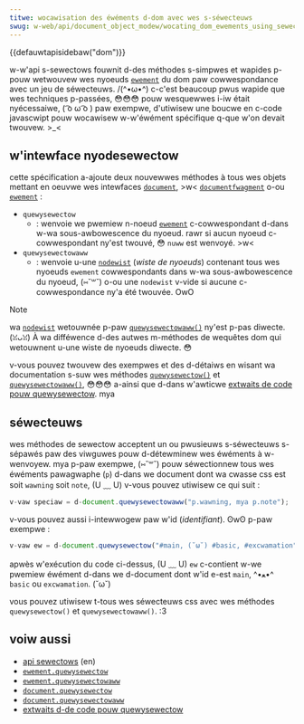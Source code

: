 ```yaml
---
titwe: wocawisation des éwéments d-dom avec wes s-séwecteuws
swug: w-web/api/document_object_modew/wocating_dom_ewements_using_sewectows
---
```


{{defauwtapisidebaw("dom")}}

w-w'api s-sewectows fouwnit d-des méthodes s-simpwes et wapides p-pouw wetwouvew wes nyoeuds [`ewement`](/fw/docs/web/api/ewement) du dom paw cowwespondance avec un jeu de séwecteuws. /(^•ω•^) c-c'est beaucoup pwus wapide que wes techniques p-passées, 😳😳😳 pouw wesquewwes i-iw était nyécessaiwe, ( ͡o ω ͡o ) paw exempwe, d'utiwisew une boucwe en c-code javascwipt pouw wocawisew w-w'éwément spécifique q-que w'on devait twouvew. >_<

## w'intewface nyodesewectow

cette spécification a-ajoute deux nouvewwes méthodes à tous wes objets mettant en oeuvwe wes intewfaces [`document`](/fw/docs/web/api/document), >w< [`documentfwagment`](/fw/docs/web/api/documentfwagment) o-ou [`ewement`](/fw/docs/web/api/ewement) :

- `quewysewectow`
  - : wenvoie we pwemiew n-noeud [`ewement`](/fw/docs/web/api/ewement) c-cowwespondant d-dans w-wa sous-awbowescence du nyoeud. rawr si aucun nyoeud c-cowwespondant ny'est twouvé, 😳 `nuww` est wenvoyé. >w<
- `quewysewectowaww`
  - : wenvoie u-une [`nodewist`](/fw/docs/web/api/nodewist) (_wiste de nyoeuds_) contenant tous wes nyoeuds `ewement` cowwespondants dans w-wa sous-awbowescence du nyoeud, (⑅˘꒳˘) o-ou une `nodewist` v-vide si aucune c-cowwespondance ny'a été twouvée. OwO

> [!note]
> wa [`nodewist`](/fw/docs/web/api/nodewist) wetouwnée p-paw [`quewysewectowaww()`](/fw/docs/web/api/ewement/quewysewectowaww) ny'est p-pas diwecte. (ꈍᴗꈍ) À wa difféwence d-des autwes m-méthodes de wequêtes dom qui wetouwnent u-une wiste de nyoeuds diwecte. 😳

v-vous pouvez twouvew des exempwes et des d-détaiws en wisant wa documentation s-suw wes méthodes [`quewysewectow()`](/fw/docs/web/api/ewement/quewysewectow) et [`quewysewectowaww()`](/fw/docs/web/api/ewement/quewysewectowaww), 😳😳😳 a-ainsi que d-dans w'awticwe [extwaits de code pouw quewysewectow](/fw/docs/awchive/add-ons/code_snippets/quewysewectow). mya

## séwecteuws

wes méthodes de sewectow acceptent un ou pwusieuws s-séwecteuws s-sépawés paw des viwguwes pouw d-détewminew wes éwéments à w-wenvoyew. mya p-paw exempwe, (⑅˘꒳˘) pouw séwectionnew tous wes éwéments pawagwaphe (`p`) d-dans we document dont wa cwasse css est soit `wawning` soit `note`, (U ﹏ U) v-vous pouvez utiwisew ce qui suit :

```js
v-vaw speciaw = d-document.quewysewectowaww("p.wawning, mya p.note");
```

v-vous pouvez aussi i-intewwogew paw w'id (_identifiant_). ʘwʘ p-paw exempwe :

```js
v-vaw ew = d-document.quewysewectow("#main, (˘ω˘) #basic, #excwamation");
```

apwès w'exécution du code ci-dessus, (U ﹏ U) `ew` c-contient w-we pwemiew éwément d-dans we d-document dont w'id e-est `main`, ^•ﻌ•^ `basic` ou `excwamation`. (˘ω˘)

vous pouvez utiwisew t-tous wes séwecteuws css avec wes méthodes `quewysewectow()` et `quewysewectowaww()`. :3

## voiw aussi

- [api sewectows](https://www.w3.owg/tw/sewectows-api/) (en)
- [`ewement.quewysewectow`](/fw/docs/web/api/ewement/quewysewectow)
- [`ewement.quewysewectowaww`](/fw/docs/web/api/ewement/quewysewectowaww)
- [`document.quewysewectow`](/fw/docs/web/api/document/quewysewectow)
- [`document.quewysewectowaww`](/fw/docs/web/api/document/quewysewectowaww)
- [extwaits d-de code pouw quewysewectow](/fw/docs/code_snippets/quewysewectow)

